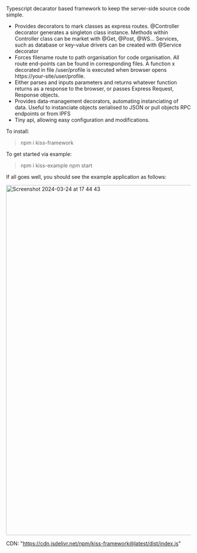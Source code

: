 Typescript decarator based framework to keep the server-side source code simple. 

- Provides decorators to mark classes as express routes. @Controller decorator generates a singleton class instance. Methods within Controller class can be market with @Get, @Post, @WS... Services, such as database or key-value drivers can be created with @Service decorator
- Forces filename route to path organisation for code organisation. All route end-points can be found in corresponding files. A function x decorated in file /user/profile is executed when browser opens https://your-site/user/profile.
- Either parses and inputs parameters and returns whatever function returns as a response to the browser, or passes Express Request, Response objects.
- Provides data-management decorators, automating instanciating of data. Useful to instanciate objects serialised to JSON or pull objects RPC endpoints or from IPFS
- Tiny api, allowing easy configuration and modifications.

To install:
> npm i kiss-framework

To get started via example:
> npm i kiss-example
> npm start

If all goes well, you should see the example application as follows:


<img width="952" alt="Screenshot 2024-03-24 at 17 44 43" src="https://github.com/owl-technologies/kiss-framework/assets/64410585/ed3b2a03-2094-4970-9221-036000b3437a">


CDN: "https://cdn.jsdelivr.net/npm/kiss-framework@latest/dist/index.js"